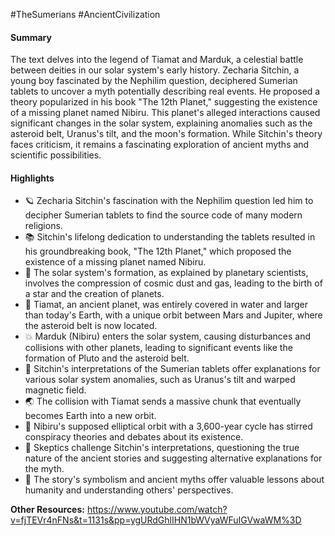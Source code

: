 #TheSumerians #AncientCivilization
#### Summary
The text delves into the legend of Tiamat and Marduk, a celestial battle between deities in our solar system's early history. Zecharia Sitchin, a young boy fascinated by the Nephilim question, deciphered Sumerian tablets to uncover a myth potentially describing real events. He proposed a theory popularized in his book "The 12th Planet," suggesting the existence of a missing planet named Nibiru. This planet's alleged interactions caused significant changes in the solar system, explaining anomalies such as the asteroid belt, Uranus's tilt, and the moon's formation. While Sitchin's theory faces criticism, it remains a fascinating exploration of ancient myths and scientific possibilities.

#### Highlights
- 🪐 Zecharia Sitchin's fascination with the Nephilim question led him to decipher Sumerian tablets to find the source code of many modern religions.
- 📚 Sitchin's lifelong dedication to understanding the tablets resulted in his groundbreaking book, "The 12th Planet," which proposed the existence of a missing planet named Nibiru.
- 🌌 The solar system's formation, as explained by planetary scientists, involves the compression of cosmic dust and gas, leading to the birth of a star and the creation of planets.
- 🌊 Tiamat, an ancient planet, was entirely covered in water and larger than today's Earth, with a unique orbit between Mars and Jupiter, where the asteroid belt is now located.
- 💥 Marduk (Nibiru) enters the solar system, causing disturbances and collisions with other planets, leading to significant events like the formation of Pluto and the asteroid belt.
- 🔭 Sitchin's interpretations of the Sumerian tablets offer explanations for various solar system anomalies, such as Uranus's tilt and warped magnetic field.
- 🌏 The collision with Tiamat sends a massive chunk that eventually becomes Earth into a new orbit.
- 🚀 Nibiru's supposed elliptical orbit with a 3,600-year cycle has stirred conspiracy theories and debates about its existence.
- 🧐 Skeptics challenge Sitchin's interpretations, questioning the true nature of the ancient stories and suggesting alternative explanations for the myth.
- 🌌 The story's symbolism and ancient myths offer valuable lessons about humanity and understanding others' perspectives.

**Other Resources:**
https://www.youtube.com/watch?v=fjTEVr4nFNs&t=1131s&pp=ygURdGhlIHN1bWVyaWFuIGVwaWM%3D
